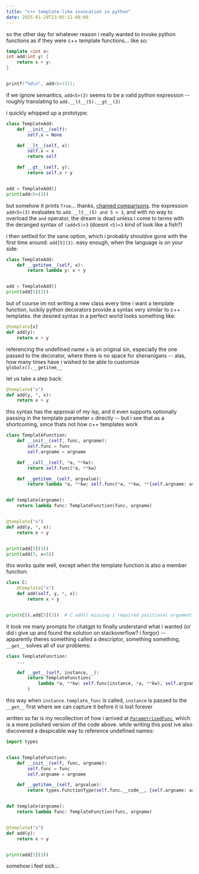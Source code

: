 ```yaml
---
title: "c++ template-like invocation in python"
date: 2025-01-29T23:05:11-08:00
---
```


so the other day for whatever reason i really wanted to invoke python functions as if they were c++ template functions... like so:
```cpp
template <int x>
int add(int y) {
    return x + y;
}


printf("%d\n", add<5>(3));
```

if we ignore semantics, `add<5>(3)` seems to be a valid python expression -- roughly translating to `add.__lt__(5).__gt__(3)`

i quickly whipped up a prototype:
```py
class TemplateAdd:
    def __init__(self):
        self.x = None

    def __lt__(self, x):
        self.x = x
        return self

    def __gt__(self, y):
        return self.x + y


add = TemplateAdd()
print(add<5>(3))
```

but somehow it prints `True`... thanks, [chained comparisons](https://docs.python.org/3/reference/expressions.html#comparisons). the expression `add<5>(3)` evaluates to `add.__lt__(5) and 5 > 3`, and with no way to overload the `and` operator, the dream is dead unless i come to terms with the deranged syntax of `(add<5)>3` (doesnt `<5)>3` kind of look like a fish?)

i then settled for the sane option, which i probably shouldve gone with the first time around: `add[5](3)`. easy enough, when the language is on your side:
```py
class TemplateAdd:
    def __getitem__(self, x):
        return lambda y: x + y


add = TemplateAdd()
print(add[5](3))
```

but of course im not writing a new class every time i want a template function, luckily python decorators provide a syntax very similar to c++ templates. the desired syntax in a perfect world looks something like:
```py
@template[x]
def add(y):
    return x + y
```

referencing the undefined name `x` is an original sin, especially the one passed to the decorator, where there is no space for shenanigans -- alas, how many times have i wished to be able to customize `globals().__getitem__`

let us take a step back:
```py
@template("x")
def add(y, *, x):
    return x + y
```

this syntax has the approval of my lsp, and it even supports optionally passing in the template parameter `x` directly -- but i see that as a shortcoming, since thats not how c++ templates work
```py
class TemplateFunction:
    def __init__(self, func, argname):
        self.func = func
        self.argname = argname

    def __call__(self, *a, **kw):
        return self.func(*a, **kw)

    def __getitem__(self, argvalue):
        return lambda *a, **kw: self.func(*a, **kw, **{self.argname: argvalue})


def template(argname):
    return lambda func: TemplateFunction(func, argname)


@template("x")
def add(y, *, x):
    return x + y


print(add[5](3))
print(add(3, x=5))
```

this works quite well, except when the template function is also a member function:
```py
class C:
    @template("x")
    def add(self, y, *, x):
        return x + y


print(C().add[5](3))  # C.add() missing 1 required positional argument: 'y'
```

it took me many prompts for chatgpt to finally understand what i wanted (or did i give up and found the solution on stackoverflow? i forgor) -- apparently theres something called a descriptor, something something, `__get__` solves all of our problems:
```py
class TemplateFunction:
    ...

    def __get__(self, instance, _):
        return TemplateFunction(
            lambda *a, **kw: self.func(instance, *a, **kw), self.argname
        )
```

this way when `instance.template_func` is called, `instance` is passed to the `__get__` first where we can capture it before it is lost forever

written so far is my recollection of how i arrived at [`ParametrizedFunc`](https://github.com/hljeong/py_utils/blob/main/py_utils/parametrize.py), which is a more polished version of the code above. while writing this post ive also discovered a despicable way to reference undefined names:
```py
import types


class TemplateFunction:
    def __init__(self, func, argname):
        self.func = func
        self.argname = argname

    def __getitem__(self, argvalue):
        return types.FunctionType(self.func.__code__, {self.argname: argvalue})


def template(argname):
    return lambda func: TemplateFunction(func, argname)


@template("x")
def add(y):
    return x + y


print(add[5](3))
```

somehow i feel sick...
